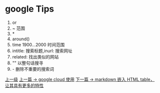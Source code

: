 # google Tips

1. or
2. ~ 范围
3. \*
4. around()
5. time 1900...2000 时间范围
6. intitle: 搜索标题,inurl: 搜索网址
7. related: 找出类似的网站
8. "" 以整句话搜寻
9. \- 删除不重要的搜索词


[上一级](README.md)
[上一篇 -> google cloud 使用](googleCloud.md)
[下一篇 -> markdown 嵌入 HTML table，让其具有更多的特性](markdownHtmlTable.md)
